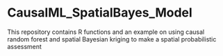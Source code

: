 # CausalML_SpatialBayes_Model

This repository contains R functions and an example on using causal random forest and spatial Bayesian kriging to make a spatial probabilistic assessment
